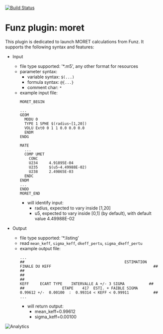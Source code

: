 [![Build Status](https://travis-ci.org/Funz/plugin-moret.png)](https://travis-ci.org/Funz/plugin-moret)

# Funz plugin: moret

This plugin is dedicated to launch MORET calculations from Funz.
It supports the following syntax and features:

  * Input
    * file type supported: '*.m5', any other format for resources
    * parameter syntax: 
      * variable syntax: `$(...)`
      * formula syntax: `@{...}`
      * comment char: `*`
    * example input file:
        ```
        MORET_BEGIN
        
        ...
        GEOM
          MODU 0
          TYPE 1 SPHE $(radius~[1,20])
          VOLU Ext0 0 1 1 0.0 0.0 0.0
          ENDM
        ENDG
        
        MATE
          ...
          COMP UMET
            CONC
            U234     4.91895E-04
            U235     $(u5~4.49988E-02)
            U238     2.49865E-03
          ENDC   
        ENDM
        ...
        ENDD
        MORET_END
        ```
      * will identify input:
        * radius, expected to vary inside [1,20]
        * u5, expected to vary inside [0,1] (by default), with default value 4.49988E-02

  * Output
    * file type supported: '*.listing'
    * read `mean_keff`, `sigma_keff`, `dkeff_pertu`, `sigma_dkeff_pertu`
    * example output file:
        ```
        ...
        ##                                             ESTIMATION FINALE DU KEFF                                              ##
        ##                                                                                                                    ##
        ##                                                          KEFF     ECART TYPE    INTERVALLE A +/- 3 SIGMA           ##
        ##                 ETAPE    417  ESTI. + FAIBLE SIGMA     0.99612 +/-  0.00100  :  0.99314 < KEFF < 0.99911           ##
        ...
        ```
        * will return output:
          * mean_keff=0.99612
          * sigma_keff=0.00100


![Analytics](https://ga-beacon.appspot.com/UA-109580-20/plugin-moret)

